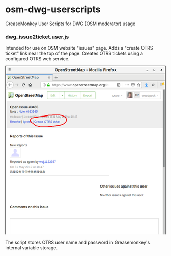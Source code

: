 # osm-dwg-userscripts
GreaseMonkey User Scripts for DWG (OSM moderator) usage

### dwg_issue2ticket.user.js

Intended for use on OSM website "issues" page. Adds a "create OTRS ticket" link near the top of the page. Creates OTRS tickets using a configured OTRS web service.

![Screenshot](dwg_issue2ticket.png)

The script stores OTRS user name and password in Greasemonkey's internal variable storage. 
